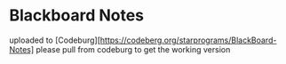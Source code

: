 # Blackboard Notes

uploaded to [Codeburg][https://codeberg.org/starprograms/BlackBoard-Notes] 
please pull from codeburg to get the working version
